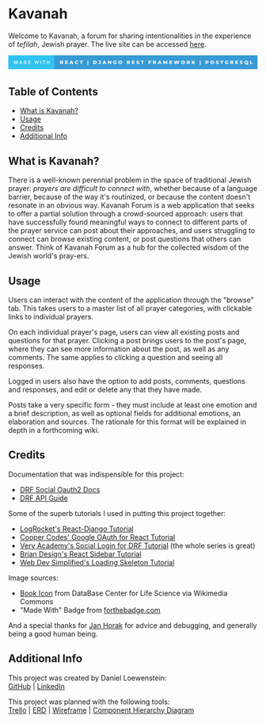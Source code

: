 # Kavanah

Welcome to Kavanah, a forum for sharing intentionalities in the experience of <em>tefilah</em>, Jewish prayer.
The live site can be accessed [here](https://kavanah-forum-frontend.vercel.app/).

![techstack](./frontend/public/made-with-react-_-django-rest-framework-_-postgresql.svg)

## Table of Contents

- [What is Kavanah?](#what-is-kavanah)
- [Usage](#usage)
- [Credits](#usage)
- [Additional Info](#additional-info)

## What is Kavanah?

There is a well-known perennial problem in the space of traditional Jewish prayer: <em>prayers are difficult to connect with</em>, whether because of a language barrier, because of the way it's routinized, or because the content doesn't resonate in an obvious way. Kavanah Forum is a web application that seeks to offer a partial solution through a crowd-sourced approach: users that have successfully found meaningful ways to connect to different parts of the prayer service can post about their approaches, and users struggling to connect can browse existing content, or post questions that others can answer. Think of Kavanah Forum as a hub for the collected wisdom of the Jewish world's pray-ers.

## Usage

Users can interact with the content of the application through the "browse" tab. This takes users to a master list of all prayer categories, with clickable links to individual prayers.

On each individual prayer's page, users can view all existing posts and questions for that prayer. Clicking a post brings users to the post's page, where they can see more information about the post, as well as any comments. The same applies to clicking a question and seeing all responses.

Logged in users also have the option to add posts, comments, questions and responses, and edit or delete any that they have made.

Posts take a very specific form - they must include at least one emotion and a brief description, as well as optional fields for additional emotions, an elaboration and sources. The rationale for this format will be explained in depth in a forthcoming wiki.

## Credits

Documentation that was indispensible for this project:

- [DRF Social Oauth2 Docs](https://drf-social-oauth2.readthedocs.io/en/latest/)
- [DRF API Guide](https://www.django-rest-framework.org/api-guide/relations/)

Some of the superb tutorials I used in putting this project together:

- [LogRocket's React-Django Tutorial](https://blog.logrocket.com/using-react-django-create-app-tutorial/)
- [Cooper Codes' Google OAuth for React Tutorial](https://www.youtube.com/watch?v=HtJKUQXmtok)
- [Very Academy's Social Login for DRF Tutorial](https://www.youtube.com/watch?v=wlcCvzOLL8w) (the whole series is great)
- [Brian Design's React Sidebar Tutorial](https://www.youtube.com/watch?v=mN3P_rv8ad4&t=1768s)
- [Web Dev Simplified's Loading Skeleton Tutorial](https://www.youtube.com/watch?v=ZVug65gW-fc)

Image sources:

- [Book Icon](https://commons.wikimedia.org/wiki/File:201807_book_B.svg) from DataBase Center for Life Science via Wikimedia Commons
- "Made With" Badge from [forthebadge.com](https://forthebadge.com/generator/)

And a special thanks for [Jan Horak](https://github.com/MrJanHorak) for advice and debugging, and generally being a good human being.

## Additional Info

This project was created by Daniel Loewenstein:
<br>
[GitHub](https://github.com/loewenst) | [LinkedIn](https://www.linkedin.com/in/daniel-loewenstein-849a67213/)

This project was planned with the following tools:
<br>
[Trello](https://trello.com/b/KvOvIS42/kavana-forum) | [ERD](https://i.imgur.com/O3c6AUA.png) | [Wireframe](https://drive.google.com/file/d/1D_CCXOO7o1sJX71q0dJEXDj1bT-SIqbW/view?usp=sharing) | [Component Hierarchy Diagram](https://lucid.app/lucidchart/d2ce0be4-0142-4d4b-bfde-092c6c22be53/edit?invitationId=inv_d3ee9d9e-bf0e-4a27-aba9-8982a596701a)
